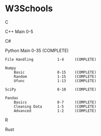 
# W3Schools
C
            
C++
    Main                    0-5

C#

Python
    Main                    0-35    (COMPLETE)

    File Handling           1-4     (COMPLETE)

    Numpy
        Basic               0-15    (COMPLETE)
        Random              1-15    (COMPLETE)
        Ufunc               1-13    (COMPLETE)

    SciPy                   0-10    (COMPLETE)

    Pandas
        Basics              0-7     (COMPLETE)
        Cleaning Data       1-5     (COMPLETE)
        Advanced            1-2     (COMPLETE)

R

Rust
